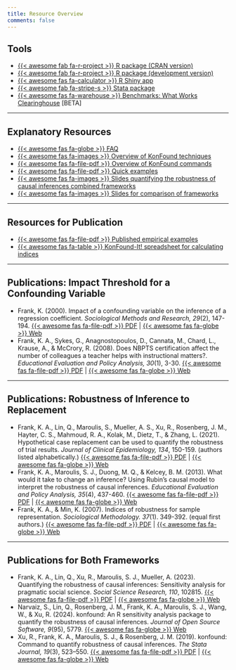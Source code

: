 ```yaml
---
title: Resource Overview
comments: false
---
```




## Tools

- [{{< awesome fab fa-r-project >}} R package (CRAN version)](https://CRAN.R-project.org/package=konfound)
- [{{< awesome fab fa-r-project >}} R package (development version)](https://github.com/konfound-project/konfound)
- [{{< awesome fas fa-calculator >}} R Shiny app](https://konfound-project.shinyapps.io/konfound-it/)
- [{{< awesome fab fa-stripe-s >}} Stata package](https://doi.org/10.1177/1536867X19874223)
- [{{< awesome fas fa-warehouse >}} Benchmarks: What Works Clearinghouse](https://konfound-project.shinyapps.io/wwc-sensitivity-benchmark/) [BETA]

---

## Explanatory Resources

- [{{< awesome fas fa-globe >}} FAQ](/page/faq)
- [{{< awesome fas fa-images >}} Overview of KonFound techniques](overview-of-techniques.pptx)
- [{{< awesome fas fa-file-pdf >}} Overview of KonFound commands](https://www.dropbox.com/s/33zkk861g04hocf/Overview%20of%20Konfound%20commands%20with%20inputs%20and%20outputs.docx?dl=0)    
- [{{< awesome fas fa-file-pdf >}} Quick examples](https://drive.google.com/file/d/1qbRx2penqzb7kEJkxJD3ARf26CjXMhzg/view)    
- [{{< awesome fas fa-images >}} Slides quantifying the robustness of causal inferences combined frameworks](https://www.dropbox.com/s/o67e7w2sm8uww18/quantifying%20the%20robustness%20of%20causal%20inferences%20combined%20frameworks%20for%20stat%20horizons%20distribute.pptx?dl=0)    
- [{{< awesome fas fa-images >}} Slides for comparison of frameworks](https://www.dropbox.com/s/8t6x00mokkljksh/quantifying%20the%20robustness%20of%20causal%20inferences%20%20comparison%20of%20frameworks.pptx?dl=0)    

---

## Resources for Publication

- [{{< awesome fas fa-file-pdf >}} Published empirical examples](https://www.dropbox.com/s/bc4ert79kgbsac4/Examples%20of%20applications%20of%20indices%20for%20quantifying%20the%20robustness%20of%20causal%20inferences.docx?dl=0)
- [{{< awesome fas fa-table >}} KonFound-It! spreadsheet for calculating indices](https://www.dropbox.com/s/accoz5xu82vy27v/KonFound-it%21%20enhanced.xlsx?dl=0)

---

## Publications: Impact Threshold for a Confounding Variable

- Frank, K. (2000). Impact of a confounding variable on the inference of a regression coefficient. *Sociological Methods and Research, 29*(2), 147-194. [{{< awesome fas fa-file-pdf >}} PDF](https://drive.google.com/file/d/1F7oGYZ8SS8hnZxSI3Dch_w65Qz6KIRdI/view) | [{{< awesome fas fa-globe >}} Web](https://doi.org/10.1177/0049124100029002001)
- Frank, K. A., Sykes, G., Anagnostopoulos, D., Cannata, M., Chard, L., Krause, A., & McCrory, R. (2008). Does NBPTS certification affect the number of colleagues a teacher helps with instructional matters?. *Educational Evaluation and Policy Analysis, 30*(1), 3-30. [{{< awesome fas fa-file-pdf >}} PDF](https://drive.google.com/file/d/1aOvAXEVnQCe9-dbWkgTqtq56Y3Z1tpkg/view) | [{{< awesome fas fa-globe >}} Web](https://doi.org/10.3102/0162373707313781)

---

## Publications: Robustness of Inference to Replacement 

- Frank, K. A., Lin, Q., Maroulis, S., Mueller, A. S., Xu, R., Rosenberg, J. M., Hayter, C. S., Mahmoud, R. A., Kolak, M., Dietz, T., & Zhang, L. (2021). Hypothetical case replacement can be used to quantify the robustness of trial results. *Journal of Clinical Epidemiology, 134*, 150-159. (authors listed alphabetically.) [{{< awesome fas fa-file-pdf >}} PDF](https://www.dropbox.com/s/2dzkvalwmgr5v5z/Hypothetical%20case%20replacement%20can%20be%20used%20to%20quantify%20the%20robustness%20of%20trial%20results%20submit.docx?dl=0) | [{{< awesome fas fa-globe >}} Web](https://doi.org/10.1016/j.jclinepi.2021.01.025)
- Frank, K. A., Maroulis, S. J., Duong, M. Q., & Kelcey, B. M. (2013). What would it take to change an inference? Using Rubin’s causal model to interpret the robustness of causal inferences. *Educational Evaluation and Policy Analysis, 35*(4), 437-460. [{{< awesome fas fa-file-pdf >}} PDF](https://drive.google.com/file/d/1aGhxGjvMvEPVAgOA8rrxvA97uUO5TTMe/view) | [{{< awesome fas fa-globe >}} Web](https://doi.org/10.3102/0162373713493129)
- Frank, K. A., & Min, K. (2007). Indices of robustness for sample representation. *Sociological Methodology. 37*(1). 349-392. (equal first authors.) [{{< awesome fas fa-file-pdf >}} PDF](https://www.dropbox.com/s/o0rmduhe8pj3khd/INDICES%20OF%20ROBUSTNESS%20FOR%20SAMPLE%20REPRESENTATION.pdf?dl=0) | [{{< awesome fas fa-globe >}} Web](https://doi.org/10.1111/j.1467-9531.2007.00186.x)

---

## Publications for Both Frameworks

- Frank, K. A., Lin, Q., Xu, R., Maroulis, S. J., Mueller, A. (2023). Quantifying the robustness of causal inferences: Sensitivity analysis for pragmatic social science. *Social Science Research, 110*, 102815. [{{< awesome fas fa-file-pdf >}} PDF](https://www.dropbox.com/s/rn8a4jbxtiynefh/Quantifying%20the%20Robustness%20of%20Causal%20Inferences%20Frank%20SSR%20final.pdf?dl=0) | [{{< awesome fas fa-globe >}} Web](https://doi.org/10.1016/j.ssresearch.2022.102815)
- Narvaiz, S., Lin, Q., Rosenberg, J. M., Frank, K. A., Maroulis, S. J., Wang, W., & Xu, R. (2024). konfound: An R sensitivity analysis package to quantify the robustness of causal inferences. *Journal of Open Source Software, 9*(95), 5779. [{{< awesome fas fa-globe >}} Web](https://doi.org/10.21105/joss.05779)
- Xu, R., Frank, K. A., Maroulis, S. J., & Rosenberg, J. M. (2019). konfound: Command to quantify robustness of causal inferences. *The Stata Journal, 19*(3), 523–550. [{{< awesome fas fa-file-pdf >}} PDF](https://www.researchgate.net/profile/Ran-Xu-6/publication/335956720_konfound_Command_to_quantify_robustness_of_causal_inferences/links/5e49a3d2a6fdccd965ac3564/konfound-Command-to-quantify-robustness-of-causal-inferences.pdf) | [{{< awesome fas fa-globe >}} Web](https://doi.org/10.1177/1536867X19874223)
